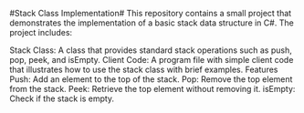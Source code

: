 #Stack Class Implementation#
This repository contains a small project that demonstrates the implementation of a basic stack data structure in C#. The project includes:

Stack Class: A class that provides standard stack operations such as push, pop, peek, and isEmpty.
Client Code: A program file with simple client code that illustrates how to use the stack class with brief examples.
Features
Push: Add an element to the top of the stack.
Pop: Remove the top element from the stack.
Peek: Retrieve the top element without removing it.
isEmpty: Check if the stack is empty.

